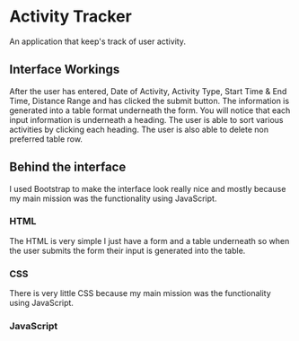 # Activity Tracker
An application that keep's track of user activity. 

## Interface Workings
After the user has entered, Date of Activity, Activity Type, Start Time & End Time, Distance Range and has clicked the submit button. The information is generated into a table format underneath the form. You will notice that each input information is underneath a heading. The user is able to sort various activities by clicking each heading. The user is also able to delete non preferred table row.

## Behind the interface 
I used Bootstrap to make the interface look really nice and mostly because my main mission was the functionality using JavaScript. 

### HTML
The HTML is very simple I just have a form and a table underneath so when the user submits the form their input is generated into the table.

### CSS
There is very little CSS because my main mission was the functionality using JavaScript. 

### JavaScript
